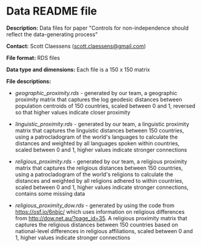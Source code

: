 # Data README file

**Description:** Data files for paper "Controls for non-independence should 
reflect the data-generating process"

**Contact:** Scott Claessens (scott.claessens@gmail.com)

**File format:** RDS files

**Data type and dimensions:** Each file is a 150 x 150 matrix

**File descriptions:**

- *geographic_proximity.rds* - generated by our team, a geographic proximity
matrix that captures the log geodesic distances between population centroids of
150 countries, scaled between 0 and 1, reversed so that higher values indicate
closer proximity

- *linguistic_proximity.rds* - generated by our team, a linguistic proximity
matrix that captures the linguistic distances between 150 countries, using
a patrocladogram of the world's languages to calculate the distances and 
weighted by all languages spoken within countries, scaled between 0 and 1,
higher values indicate stronger connections

- *religious_proximity.rds* - generated by our team, a religious proximity
matrix that captures the religious distances between 150 countries, using
a patrocladogram of the world's religions to calculate the distances and 
weighted by all religions adhered to within countries, scaled between 0 and 1,
higher values indicate stronger connections, contains some missing data

- *religious_proximity_dow.rds* - generated by using the code from
https://osf.io/6nbjc/ which uses information on religious differences from
http://dow.net.au/?page_id=35. A religious proximity matrix that captures the
religious distances between 150 countries based on national-level differences 
in religious affiliations, scaled between 0 and 1, higher values indicate 
stronger connections
